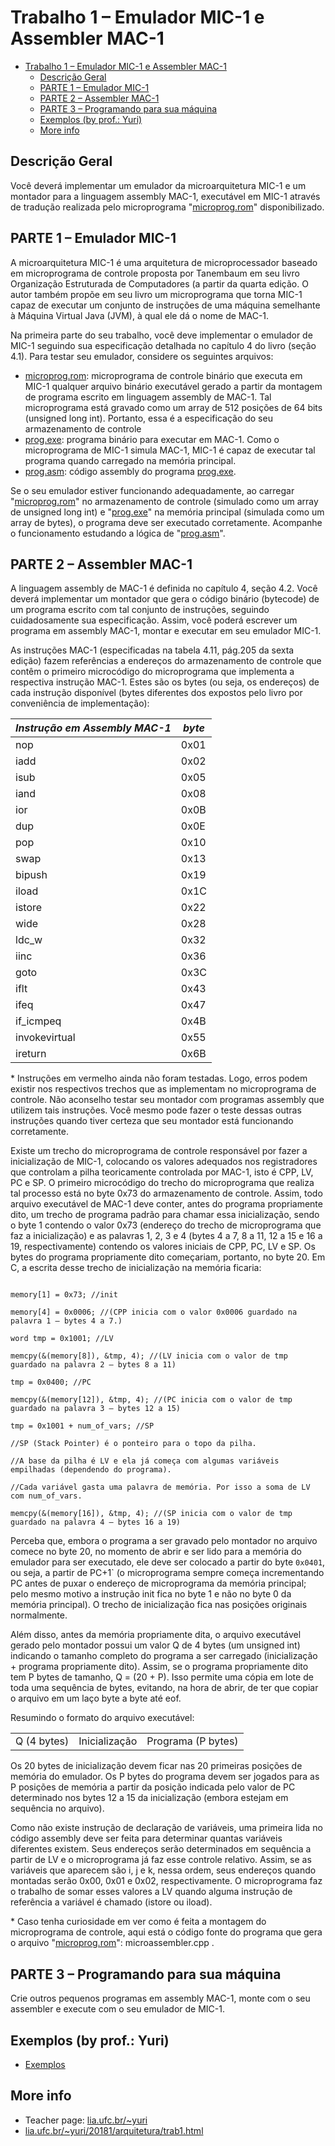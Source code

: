 # Trabalho 1 – Emulador MIC-1 e Assembler MAC-1

- [Trabalho 1 – Emulador MIC-1 e Assembler MAC-1](#trabalho-1-%E2%80%93-emulador-mic-1-e-assembler-mac-1)
  - [Descrição Geral](#descri%C3%A7%C3%A3o-geral)
  - [PARTE 1 – Emulador MIC-1](#parte-1-%E2%80%93-emulador-mic-1)
  - [PARTE 2 – Assembler MAC-1](#parte-2-%E2%80%93-assembler-mac-1)
  - [PARTE 3 – Programando para sua máquina](#parte-3-%E2%80%93-programando-para-sua-m%C3%A1quina)
  - [Exemplos (by prof.: Yuri)](#exemplos-by-prof-yuri)
  - [More info](#more-info)

## Descrição Geral

Você deverá implementar um emulador da microarquitetura MIC-1 e um montador para a linguagem assembly MAC-1, executável em MIC-1 através de tradução realizada pelo microprograma "[microprog.rom](examples/microprog.rom)" disponibilizado.

## PARTE 1 – Emulador MIC-1

A microarquitetura MIC-1 é uma arquitetura de microprocessador baseado em microprograma de controle proposta por Tanembaum em seu livro Organização Estruturada de Computadores (a partir da quarta edição. O autor também propõe em seu livro um microprograma que torna MIC-1 capaz de executar um conjunto de instruções de uma máquina semelhante à Máquina Virtual Java (JVM), à qual ele dá o nome de MAC-1.

Na primeira parte do seu trabalho, você deve implementar o emulador de MIC-1 seguindo sua especificação detalhada no capítulo 4 do livro (seção 4.1). Para testar seu emulador, considere os seguintes arquivos:

- [microprog.rom](examples/microprog.rom): microprograma de controle binário que executa em MIC-1 qualquer arquivo binário executável gerado a partir da montagem de programa escrito em linguagem assembly de MAC-1. Tal microprograma está gravado como um array de 512 posições de 64 bits (unsigned long int). Portanto, essa é a especificação do seu armazenamento de controle
- [prog.exe](examples/prog.exe): programa binário para executar em MAC-1. Como o microprograma de MIC-1 simula MAC-1, MIC-1 é capaz de executar tal programa quando carregado na memória principal.
- [prog.asm](examples/prog.asm): código assembly do programa [prog.exe](examples/prog.exe).

Se o seu emulador estiver funcionando adequadamente, ao carregar "[microprog.rom](examples/microprog.rom)" no armazenamento de controle (simulado como um array de unsigned long int) e "[prog.exe](examples/prog.exe)" na memória principal (simulada como um array de bytes), o programa deve ser executado corretamente. Acompanhe o funcionamento estudando a lógica de "[prog.asm](examples/prog.asm)".

## PARTE 2 – Assembler MAC-1

A linguagem assembly de MAC-1 é definida no capítulo 4, seção 4.2. Você deverá implementar um montador que gera o código binário (bytecode) de um programa escrito com tal conjunto de instruções, seguindo cuidadosamente sua especificação. Assim, você poderá escrever um programa em assembly MAC-1, montar e executar em seu emulador MIC-1.

As instruções MAC-1 (especificadas na tabela 4.11, pág.205 da sexta edição) fazem referências a endereços do armazenamento de controle que contêm o primeiro microcódigo do microprograma que implementa a respectiva instrução MAC-1. Estes são os bytes (ou seja, os endereços) de cada instrução disponível (bytes diferentes dos expostos pelo livro por conveniência de implementação):

| *Instrução em Assembly MAC-1* | *byte* |
| --- | --- |
| nop | 0x01 |
| iadd | 0x02 |
| isub | 0x05 |
| iand | 0x08 |
| ior | 0x0B |
| dup | 0x0E |
| pop | 0x10 |
| swap| 0x13 |
| bipush | 0x19 |
| iload | 0x1C |
| istore | 0x22 |
| wide | 0x28 |
| ldc_w | 0x32 |
| iinc | 0x36 |
| goto | 0x3C |
| iflt | 0x43 |
| ifeq | 0x47 |
| if_icmpeq | 0x4B |
| invokevirtual | 0x55 |
| ireturn | 0x6B |

\* Instruções em vermelho ainda não foram testadas. Logo, erros podem existir nos respectivos trechos que as implementam no microprograma de controle. Não aconselho testar seu montador com programas assembly que utilizem tais instruções. Você mesmo pode fazer o teste dessas outras instruções quando tiver certeza que seu montador está funcionando corretamente.

Existe um trecho do microprograma de controle responsável por fazer a inicialização de MIC-1, colocando os valores adequados nos registradores que controlam a pilha teoricamente controlada por MAC-1, isto é CPP, LV, PC e SP. O primeiro microcódigo do trecho do microprograma que realiza tal processo está no byte 0x73 do armazenamento de controle. Assim, todo arquivo executável de MAC-1 deve conter, antes do programa propriamente dito, um trecho de programa padrão para chamar essa inicialização, sendo o byte 1 contendo o valor 0x73 (endereço do trecho de microprograma que faz a inicialização) e as palavras 1, 2, 3 e 4 (bytes 4 a 7, 8 a 11, 12 a 15 e 16 a 19, respectivamente) contendo os valores iniciais de CPP, PC, LV e SP. Os bytes do programa propriamente dito começariam, portanto, no byte 20. Em C, a escrita desse trecho de inicialização na memória ficaria:

```shell

memory[1] = 0x73; //init

memory[4] = 0x0006; //(CPP inicia com o valor 0x0006 guardado na palavra 1 – bytes 4 a 7.)

word tmp = 0x1001; //LV

memcpy(&(memory[8]), &tmp, 4); //(LV inicia com o valor de tmp guardado na palavra 2 – bytes 8 a 11)

tmp = 0x0400; //PC

memcpy(&(memory[12]), &tmp, 4); //(PC inicia com o valor de tmp guardado na palavra 3 – bytes 12 a 15)

tmp = 0x1001 + num_of_vars; //SP

//SP (Stack Pointer) é o ponteiro para o topo da pilha.

//A base da pilha é LV e ela já começa com algumas variáveis empilhadas (dependendo do programa).

//Cada variável gasta uma palavra de memória. Por isso a soma de LV com num_of_vars.

memcpy(&(memory[16]), &tmp, 4); //(SP inicia com o valor de tmp guardado na palavra 4 – bytes 16 a 19)

```

Perceba que, embora o programa a ser gravado pelo montador no arquivo comece no byte 20, no momento de abrir e ser lido para a memória do emulador para ser executado, ele deve ser colocado a partir do byte `0x0401`, ou seja, a partir de PC+1` (o microprograma sempre começa incrementando PC antes de puxar o endereço de microprograma da memória principal; pelo mesmo motivo a instrução init fica no byte 1 e não no byte 0 da memória principal). O trecho de inicialização fica nas posições originais normalmente.

Além disso, antes da memória propriamente dita, o arquivo executável gerado pelo montador possui um valor Q de 4 bytes (um unsigned int) indicando o tamanho completo do programa a ser carregado (inicialização + programa propriamente dito). Assim, se o programa propriamente dito tem P bytes de tamanho, Q = (20 + P). Isso permite uma cópia em lote de toda uma sequência de bytes, evitando, na hora de abrir, de ter que copiar o arquivo em um laço byte a byte até eof.

Resumindo o formato do arquivo executável:

| | | |
| --- | --- | --- |
| Q (4 bytes) | Inicialização | Programa (P bytes) |

Os 20 bytes de inicialização devem ficar nas 20 primeiras posições de memória do emulador. Os P bytes do programa devem ser jogados para as P posições de memória a partir da posição indicada pelo valor de PC determinado nos bytes 12 a 15 da inicialização (embora estejam em sequência no arquivo).

Como não existe instrução de declaração de variáveis, uma primeira lida no código assembly deve ser feita para determinar quantas variáveis diferentes existem. Seus endereços serão determinados em sequência a partir de LV e o microprograma já faz esse controle relativo. Assim, se as variáveis que aparecem são i, j e k, nessa ordem, seus endereços quando montadas serão 0x00, 0x01 e 0x02, respectivamente. O microprograma faz o trabalho de somar esses valores a LV quando alguma instrução de referência a variável é chamado (istore ou iload).

\* Caso tenha curiosidade em ver como é feita a montagem do microprograma de controle, aqui está o código fonte do programa que gera o arquivo "[microprog.rom](examples/microprog.rom)": microassembler.cpp .

## PARTE 3 – Programando para sua máquina

Crie outros pequenos programas em assembly MAC-1, monte com o seu assembler e execute com o seu emulador de MIC-1.

## Exemplos (by prof.: Yuri)

- [Exemplos](examples/README.md)

## More info

- Teacher page: [lia.ufc.br/~yuri](http://www.lia.ufc.br/~yuri/)
- [lia.ufc.br/~yuri/20181/arquitetura/trab1.html](http://www.lia.ufc.br/~yuri/20181/arquitetura/trab1.html)